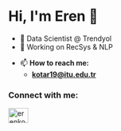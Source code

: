 # Hi, I'm Eren 👋

- 🧠 Data Scientist @ Trendyol  
- 💬 Working on RecSys & NLP  

* 📫 **How to reach me:** 
  - **kotar19@itu.edu.tr**

<h3 align="left">Connect with me:</h3>

<p align="left">
<a href="https://linkedin.com/in/erenkotar" target="blank"><img align="center" src="https://raw.githubusercontent.com/rahuldkjain/github-profile-readme-generator/master/src/images/icons/Social/linked-in-alt.svg" alt="erenkotar" height="30" width="40" /></a>
</p>
       
<!--
**MrKOTAR/MrKOTAR** is a ✨ _special_ ✨ repository because its `README.md` (this file) appears on your GitHub profile.
